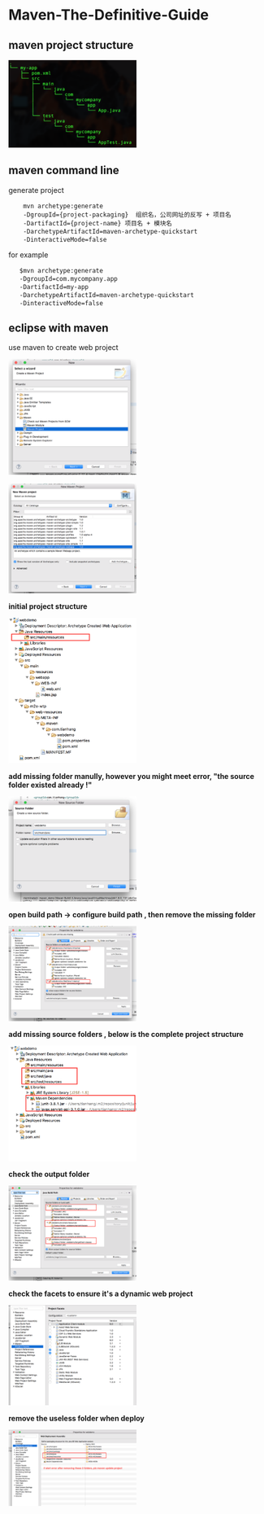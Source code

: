 # Maven-The-Definitive-Guide
## maven project structure

<p align="left">
<img alt="structure" src="https://github.com/tianhang/Maven-The-Definitive-Guide/blob/master/assets/proj_structure.png" width="50%">
</p>

## maven command line

generate project

``` 
    mvn archetype:generate 
    -DgroupId={project-packaging}  组织名，公司网址的反写 + 项目名
    -DartifactId={project-name} 项目名 + 模块名
    -DarchetypeArtifactId=maven-archetype-quickstart
    -DinteractiveMode=false 
```
for example 

```
   $mvn archetype:generate 
   -DgroupId=com.mycompany.app 
   -DartifactId=my-app 
   -DarchetypeArtifactId=maven-archetype-quickstart 
   -DinteractiveMode=false
```

## eclipse with maven

use maven to create web project

  
<p align="left">
<img alt="structure" src="https://github.com/tianhang/Maven-The-Definitive-Guide/blob/master/assets/step1.png" width="50%">
</p>

<p align="left">
<img alt="structure" src="https://github.com/tianhang/Maven-The-Definitive-Guide/blob/master/assets/step2.png" width="50%">
</p>

<strong>initial project structure</strong>
<p align="left">
<img alt="structure" src="https://github.com/tianhang/Maven-The-Definitive-Guide/blob/master/assets/struct1.png" width="50%">
</p>

<strong>add missing folder manully, however you might meet error, "the source folder existed already !"</strong>
<p align="left">
<img alt="structure" src="https://github.com/tianhang/Maven-The-Definitive-Guide/blob/master/assets/step3.png" width="50%">
</p>

<strong>open build path -> configure build path , then remove the missing folder</strong>
<p align="left">
<img alt="structure" src="https://github.com/tianhang/Maven-The-Definitive-Guide/blob/master/assets/error1.png" width="50%">
</p>

<strong>add missing source folders , below is the complete project structure</strong>
<p align="left">
<img alt="structure" src="https://github.com/tianhang/Maven-The-Definitive-Guide/blob/master/assets/step5.png" width="50%">
</p>

<strong>check the output folder</strong>
<p align="left">
<img alt="structure" src="https://github.com/tianhang/Maven-The-Definitive-Guide/blob/master/assets/check1.png" width="50%">
</p>

<strong>check the facets to ensure it's a dynamic web project</strong>
<p align="left">
<img alt="structure" src="https://github.com/tianhang/Maven-The-Definitive-Guide/blob/master/assets/check2.png" width="50%">
</p>


<strong>remove the useless folder when deploy</strong>
<p align="left">
<img alt="structure" src="https://github.com/tianhang/Maven-The-Definitive-Guide/blob/master/assets/check3.png" width="50%">
</p>
